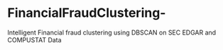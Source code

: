 # FinancialFraudClustering-
Intelligent Financial fraud clustering using DBSCAN on SEC EDGAR and COMPUSTAT Data 

